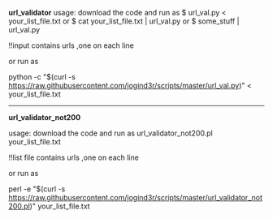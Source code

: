 <b>url_validator</b>
usage:
download the code and run as 
$ url_val.py < your_list_file.txt
or
$ cat your_list_file.txt | url_val.py
or 
$ some_stuff | url_val.py

!!input contains urls ,one on each line

or run as

python -c "$(curl -s https://raw.githubusercontent.com/jogind3r/scripts/master/url_val.py)" < your_list_file.txt

--------------
<b>url_validator_not200</b>

usage:
download the code and run as url_validator_not200.pl your_list_file.txt

!!list file contains urls ,one on each line

or run as

perl -e "$(curl -s https://raw.githubusercontent.com/jogind3r/scripts/master/url_validator_not200.pl)" your_list_file.txt
